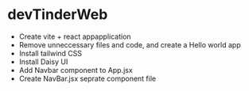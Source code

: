 # devTinderWeb

- Create vite + react appapplication
- Remove unneccessary files and code, and create a Hello world app
- Install tailwind CSS
- Install Daisy UI
- Add Navbar component to App.jsx
- Create NavBar.jsx seprate component file